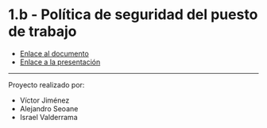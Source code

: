 # 1.b - Política de seguridad del puesto de trabajo

- [Enlace al documento](https://github.com/IES-Rafael-Alberti/GRUPO_3/blob/main/Incidentes%20Cibersguridad/Pol%C3%ADtica%20de%20seguridad%20del%20puesto%20de%20trabajo/IS-1.b.01-Grupo3.md)
- [Enlace a la presentación](https://www.canva.com/design/DAGW2YesT7w/oyueejSBxIrWLlteUcdLww/edit?utm_content=DAGW2YesT7w&utm_campaign=designshare&utm_medium=link2&utm_source=sharebutton)

---

Proyecto realizado por:
- Víctor Jiménez
- Alejandro Seoane
- Israel Valderrama
